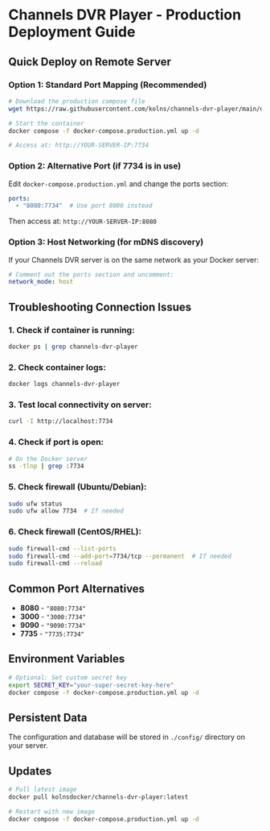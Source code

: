 # Channels DVR Player - Production Deployment Guide

## Quick Deploy on Remote Server

### Option 1: Standard Port Mapping (Recommended)
```bash
# Download the production compose file
wget https://raw.githubusercontent.com/kolns/channels-dvr-player/main/docker-compose.production.yml

# Start the container
docker compose -f docker-compose.production.yml up -d

# Access at: http://YOUR-SERVER-IP:7734
```

### Option 2: Alternative Port (if 7734 is in use)
Edit `docker-compose.production.yml` and change the ports section:
```yaml
ports:
  - "8080:7734"  # Use port 8080 instead
```

Then access at: `http://YOUR-SERVER-IP:8080`

### Option 3: Host Networking (for mDNS discovery)
If your Channels DVR server is on the same network as your Docker server:
```yaml
# Comment out the ports section and uncomment:
network_mode: host
```

## Troubleshooting Connection Issues

### 1. Check if container is running:
```bash
docker ps | grep channels-dvr-player
```

### 2. Check container logs:
```bash
docker logs channels-dvr-player
```

### 3. Test local connectivity on server:
```bash
curl -I http://localhost:7734
```

### 4. Check if port is open:
```bash
# On the Docker server
ss -tlnp | grep :7734
```

### 5. Check firewall (Ubuntu/Debian):
```bash
sudo ufw status
sudo ufw allow 7734  # If needed
```

### 6. Check firewall (CentOS/RHEL):
```bash
sudo firewall-cmd --list-ports
sudo firewall-cmd --add-port=7734/tcp --permanent  # If needed
sudo firewall-cmd --reload
```

## Common Port Alternatives
- **8080** - `"8080:7734"`
- **3000** - `"3000:7734"`  
- **9090** - `"9090:7734"`
- **7735** - `"7735:7734"`

## Environment Variables
```bash
# Optional: Set custom secret key
export SECRET_KEY="your-super-secret-key-here"
docker compose -f docker-compose.production.yml up -d
```

## Persistent Data
The configuration and database will be stored in `./config/` directory on your server.

## Updates
```bash
# Pull latest image
docker pull kolnsdocker/channels-dvr-player:latest

# Restart with new image
docker compose -f docker-compose.production.yml up -d
```

